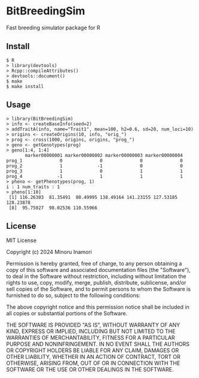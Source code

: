 # BitBreedingSim

Fast breeding simulator package for R

## Install

```
$ R
> library(devtools)
> Rcpp::compileAttributes()
> devtools::document()
$ make
$ make install
```

## Usage

```
> library(BitBreedingSim)
> info <- createBaseInfo(seed=2)
> addTraitA(info, name="Trait1", mean=100, h2=0.6, sd=20, num_loci=10)
> origins <- createOrigins(10, info, "orig_")
> prog <- cross(1000, origins, origins, "prog_")
> geno <- getGenotypes(prog)
> geno[1:4, 1:4]
       marker00000001 marker00000002 marker00000003 marker00000004
prog_1              0              0              0              0
prog_2              1             -1              0              0
prog_3              1              0              1              1
prog_4             -1              1              1              1
> pheno <- getPhenotypes(prog, 1)
i : 1 num_traits : 1
> pheno[1:10]
 [1] 116.26303  81.35491  80.49995 138.49164 141.23155 127.53185 128.23878
 [8]  95.75027  98.02536 110.55966
```

## License
MIT License

Copyright (c) 2024 Minoru Inamori

Permission is hereby granted, free of charge, to any person obtaining a copy
of this software and associated documentation files (the "Software"), to deal
in the Software without restriction, including without limitation the rights
to use, copy, modify, merge, publish, distribute, sublicense, and/or sell
copies of the Software, and to permit persons to whom the Software is
furnished to do so, subject to the following conditions:

The above copyright notice and this permission notice shall be included in all
copies or substantial portions of the Software.

THE SOFTWARE IS PROVIDED "AS IS", WITHOUT WARRANTY OF ANY KIND, EXPRESS OR
IMPLIED, INCLUDING BUT NOT LIMITED TO THE WARRANTIES OF MERCHANTABILITY,
FITNESS FOR A PARTICULAR PURPOSE AND NONINFRINGEMENT. IN NO EVENT SHALL THE
AUTHORS OR COPYRIGHT HOLDERS BE LIABLE FOR ANY CLAIM, DAMAGES OR OTHER
LIABILITY, WHETHER IN AN ACTION OF CONTRACT, TORT OR OTHERWISE, ARISING FROM,
OUT OF OR IN CONNECTION WITH THE SOFTWARE OR THE USE OR OTHER DEALINGS IN THE
SOFTWARE.
